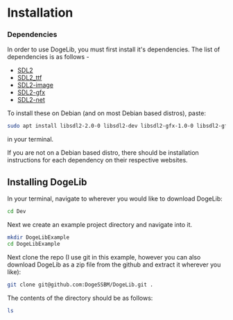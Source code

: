 # Installation
### Dependencies
In order to use DogeLib, you must first install it's dependencies. The list of
dependencies is as follows -
* [SDL2](https://www.libsdl.org/)
* [SDL2_ttf](https://github.com/libsdl-org/SDL_ttf)
* [SDL2-image](https://github.com/libsdl-org/SDL_image)
* [SDL2-gfx](https://www.ferzkopp.net/wordpress/2016/01/02/sdl_gfx-sdl2_gfx/)
* [SDL2-net](https://github.com/libsdl-org/SDL_net)

To install these on Debian (and on most Debian based distros), paste:
```sh
sudo apt install libsdl2-2.0-0 libsdl2-dev libsdl2-gfx-1.0-0 libsdl2-gfx-dev libsdl2-ttf-2.0-0 libsdl2-dev libsdl2-image-2.0-0 libsdl2-image-dev libsdl2-net-2.0-0 libsdl2-net-dev
```
in your terminal.

If you are not on a Debian based distro, there should be installation
instructions for each dependency on their respective websites.

## Installing DogeLib
In your terminal, navigate to wherever you would like to download DogeLib:
```sh
cd Dev
```
Next we create an example project directory and navigate into it.
```sh
mkdir DogeLibExample
cd DogeLibExample
```
Next clone the repo (I use git in this example, however you can also download
DogeLib as a zip file from the github and extract it wherever you like):
```sh
git clone git@github.com:DogeSSBM/DogeLib.git .
```
The contents of the directory should be as follows:
```sh
ls
